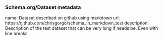 ### Schema.org/Dataset metadata
<div itemscope itemtype="http://schema.org/Dataset">
  name: <span itemprop="name">Dataset described on github using markdown</span>
  url: <span itemprop="url">https://github.com/chrisgorgo/schema_in_markdown_test</span>
  description: <span itemprop="description">Description of the test dataset that can be very long if needs be. 
  Even with line breaks</span>
</div>
